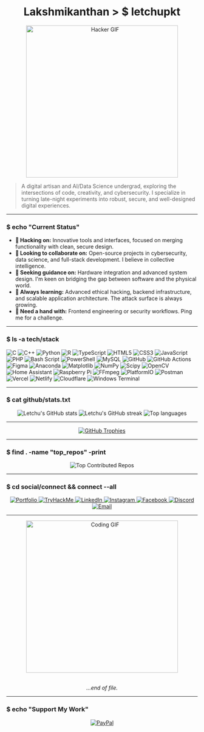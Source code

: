 <h1 align="center">Lakshmikanthan > $ letchupkt</h1>
<p align="center">
  <img src="https://i.imgur.com/K07z8vj.gif" alt="Hacker GIF" width="400"/>
</p>

> A digital artisan and AI/Data Science undergrad, exploring the intersections of code, creativity, and cybersecurity. I specialize in turning late-night experiments into robust, secure, and well-designed digital experiences.

---

### $ echo "Current Status"

- **🔭 Hacking on:** Innovative tools and interfaces, focused on merging functionality with clean, secure design.
- **👯 Looking to collaborate on:** Open-source projects in cybersecurity, data science, and full-stack development. I believe in collective intelligence.
- **🤝 Seeking guidance on:** Hardware integration and advanced system design. I'm keen on bridging the gap between software and the physical world.
- **🌱 Always learning:** Advanced ethical hacking, backend infrastructure, and scalable application architecture. The attack surface is always growing.
- **💬 Need a hand with:** Frontend engineering or security workflows. Ping me for a challenge.

---

### $ ls -a tech/stack

![C](https://img.shields.io/badge/c-%2300599C.svg?style=plastic&logo=c&logoColor=white) ![C++](https://img.shields.io/badge/c++-%2300599C.svg?style=plastic&logo=c%2B%2B&logoColor=white) ![Python](https://img.shields.io/badge/python-3670A0?style=plastic&logo=python&logoColor=ffdd54) ![R](https://img.shields.io/badge/r-%23276DC3.svg?style=plastic&logo=r&logoColor=white) ![TypeScript](https://img.shields.io/badge/typescript-%23007ACC.svg?style=plastic&logo=typescript&logoColor=white) ![HTML5](https://img.shields.io/badge/html5-%23E34F26.svg?style=plastic&logo=html5&logoColor=white) ![CSS3](https://img.shields.io/badge/css3-%231572B6.svg?style=plastic&logo=css3&logoColor=white) ![JavaScript](https://img.shields.io/badge/javascript-%23323330.svg?style=plastic&logo=javascript&logoColor=%23F7DF1E) ![PHP](https://img.shields.io/badge/php-%23777BB4.svg?style=plastic&logo=php&logoColor=white) ![Bash Script](https://img.shields.io/badge/bash_script-%23121011.svg?style=plastic&logo=gnu-bash&logoColor=white) ![PowerShell](https://img.shields.io/badge/PowerShell-%235391FE.svg?style=plastic&logo=powershell&logoColor=white) ![MySQL](https://img.shields.io/badge/mysql-4479A1.svg?style=plastic&logo=mysql&logoColor=white) ![GitHub](https://img.shields.io/badge/github-%23121011.svg?style=plastic&logo=github&logoColor=white) ![GitHub Actions](https://img.shields.io/badge/github%20actions-%232671E5.svg?style=plastic&logo=githubactions&logoColor=white) ![Figma](https://img.shields.io/badge/figma-%23F24E1E.svg?style=plastic&logo=figma&logoColor=white) ![Anaconda](https://img.shields.io/badge/Anaconda-%2344A833.svg?style=plastic&logo=anaconda&logoColor=white) ![Matplotlib](https://img.shields.io/badge/Matplotlib-%23ffffff.svg?style=plastic&logo=Matplotlib&logoColor=black) ![NumPy](https://img.shields.io/badge/numpy-%23013243.svg?style=plastic&logo=numpy&logoColor=white) ![Scipy](https://img.shields.io/badge/SciPy-%230C55A5.svg?style=plastic&logo=scipy&logoColor=%white) ![OpenCV](https://img.shields.io/badge/opencv-%23white.svg?style=plastic&logo=opencv&logoColor=white) ![Home Assistant](https://img.shields.io/badge/home%20assistant-%2341BDF5.svg?style=plastic&logo=home-assistant&logoColor=white) ![Raspberry Pi](https://img.shields.io/badge/-Raspberry_Pi-C51A4A?style=plastic&logo=Raspberry-Pi) ![FFmpeg](https://shields.io/badge/FFmpeg-%23171717.svg?logo=ffmpeg&style=plastic&labelColor=171717&logoColor=5cb85c) ![PlatformIO](https://img.shields.io/badge/PlatformIO-%23222.svg?style=plastic&logo=platformio&logoColor=%23f5822a) ![Postman](https://img.shields.io/badge/Postman-FF6C37?style=plastic&logo=postman&logoColor=white) ![Vercel](https://img.shields.io/badge/vercel-%23000000.svg?style=plastic&logo=vercel&logoColor=white) ![Netlify](https://img.shields.io/badge/netlify-%23000000.svg?style=plastic&logo=netlify&logoColor=#00C7B7) ![Cloudflare](https://img.shields.io/badge/Cloudflare-F38020?style=plastic&logo=Cloudflare&logoColor=white) ![Windows Terminal](https://img.shields.io/badge/Windows%20Terminal-%234D4D4D.svg?style=plastic&logo=windows-terminal&logoColor=white)

---

### $ cat github/stats.txt

<p align="center">
  <img src="https://github-readme-stats.vercel.app/api?username=letchupkt&theme=aura_dark&hide_border=true&show_icons=true&count_private=true" alt="Letchu's GitHub stats" />
  <img src="https://github-readme-streak-stats.herokuapp.com/?user=letchupkt&theme=aura_dark&hide_border=true" alt="Letchu's GitHub streak" />
  <img src="https://github-readme-stats.vercel.app/api/top-langs/?username=letchupkt&theme=aura_dark&hide_border=true&layout=compact" alt="Top languages" />
</p>

---

<p align="center">
  <a href="https://github.com/letchupkt/github-profile-trophy">
    <img src="https://github-profile-trophy.vercel.app/?username=letchupkt&theme=aura_dark&no-frame=true&no-bg=true&margin-w=4" alt="GitHub Trophies" />
  </a>
</p>

---

### $ find . -name "top_repos" -print

<p align="center">
  <img src="https://github-contributor-stats.vercel.app/api?username=letchupkt&limit=5&theme=aura_dark&combine_all_yearly_contributions=true" alt="Top Contributed Repos" />
</p>

---

### $ cd social/connect && connect --all

<p align="center">
  <a href="https://letchupkt.vgrow.tech">
    <img src="https://img.shields.io/badge/Portfolio-252525?style=plastic&logo=vercel&logoColor=white" alt="Portfolio" />
  </a>
  <a href="https://tryhackme.com/p/letchupkt">
    <img src="https://img.shields.io/badge/TryHackMe-88CC14?style=plastic&logo=tryhackme&logoColor=white" alt="TryHackMe" />
  </a>
  <a href="https://linkedin.com/in/lakshmikanthank">
    <img src="https://img.shields.io/badge/LinkedIn-%230077B5.svg?logo=linkedin&logoColor=white" alt="LinkedIn" />
  </a>
  <a href="https://instagram.com/letchu_pkt">
    <img src="https://img.shields.io/badge/Instagram-%23E4405F.svg?logo=Instagram&logoColor=white" alt="Instagram" />
  </a>
  <a href="https://facebook.com/letchupkt">
    <img src="https://img.shields.io/badge/Facebook-%231877F2.svg?logo=Facebook&logoColor=white" alt="Facebook" />
  </a>
  <a href="https://discord.gg/npuhcMRD">
    <img src="https://img.shields.io/badge/Discord-%237289DA.svg?logo=discord&logoColor=white" alt="Discord" />
  </a>
  <a href="mailto:letchupkt.dev@gmail.com">
    <img src="https://img.shields.io/badge/Email-D14836?style=plastic&logo=gmail&logoColor=white" alt="Email" />
  </a>
</p>

---

<p align="center">
  <img src="https://i.imgur.com/83p1a12.gif" alt="Coding GIF" width="400"/>
</p>

<p align="center">
  <i><br>...end of file.</i>
</p>

---

### $ echo "Support My Work"

<p align="center">
  <a href="https://paypal.me/letchupkt">
    <img src="https://img.shields.io/badge/PayPal-00457C?style=for-the-badge&logo=paypal&logoColor=white" alt="PayPal" />
  </a>
</p>
